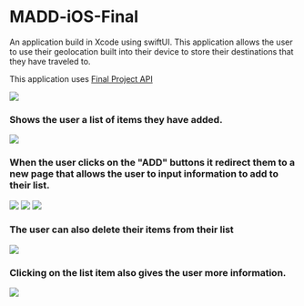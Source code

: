 # MADD-iOS-Final

An application build in Xcode using swiftUI. This application allows the user to use their geolocation built into their device to store their destinations that they have traveled to.

This application uses [Final Project API](https://lenczes.edumedia.ca/mad9137/final_api/)

<img src="https://github.com/tan00060/MADD-iOS-Final/blob/main/iosPic/allScreens.png"/>

### Shows the user a list of items they have added.

<img src="https://github.com/tan00060/MADD-iOS-Final/blob/main/iosPic/BeforeAdd.png" />

### When the user clicks on the "ADD" buttons it redirect them to a new page that allows the user to input information to add to their list.

<img src="https://github.com/tan00060/MADD-iOS-Final/blob/main/iosPic/AddNewItem.png"/>
<img src="https://github.com/tan00060/MADD-iOS-Final/blob/main/iosPic/CalanederView.png"/>
<img src="https://github.com/tan00060/MADD-iOS-Final/blob/main/iosPic/itemScreen.png" />

### The user can also delete their items from their list

<img src="https://github.com/tan00060/MADD-iOS-Final/blob/main/iosPic/deleteScreen.png" />

### Clicking on the list item also gives the user more information.

<img src="https://github.com/tan00060/MADD-iOS-Final/blob/main/iosPic/description%20screen.png"/>


